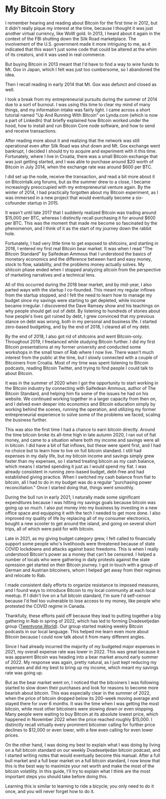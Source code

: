 # My Bitcoin Story

I remember hearing and reading about Bitcoin for the first time in 2012, but it didn't really pique my interest at the time, because I thought it was just another virtual currency, like WoW gold. In 2013, I heard about it again in the context of the FBI shutting down the Silk Road marketplace. The involvement of the U.S. government made it more intriguing to me, as it indicated that this wasn't just some code that could be altered at the whim of its creators, and it was used in real commerce.&#x20;

But buying Bitcoin in 2013 meant that I'd have to find a way to wire funds to Mt. Gox in Japan, which I felt was just too cumbersome, so I abandoned the idea.

Then I recall reading in early 2014 that Mt. Gox was defunct and closed as well.&#x20;

I took a break from my entrepreneurial pursuits during the summer of 2014 due to a sort of burnout. I was using this time to clear my mind of many things, and my information intake was fairly light. I came across a short tutorial named "Up And Running With Bitcoin" on Lynda.com (which is now a part of LinkedIn) that briefly explained how Bitcoin worked under the hood, how to install and run Bitcoin Core node software, and how to send and receive transactions.&#x20;

After reading more about it and realizing that the network was still operational even after Silk Road was shut down and Mt. Gox exchange went bankrupt, I decided I should try to acquire and experiment with it this time. Fortunately, where I live in Croatia, there was a small Bitcoin exchange that was just getting started, and I was able to purchase around $20 worth of Bitcoin in July 2014, when the exchange rate was around $600 per BTC.

I did set up the node, receive the transaction, and read a bit more about it on Bitcointalk.org forums, but as the summer drew to a close, I became increasingly preoccupied with my entrepreneurial venture again. By the winter of 2014, I had practically forgotten about my Bitcoin experiment, as I was immersed in a new project that would eventually become a six-cofounder startup in 2015.&#x20;

It wasn't until late 2017 that I suddenly realized Bitcoin was trading around $15,000 per BTC, whereas I distinctly recall purchasing it for around $600 per BTC. This was the moment that made me become so fascinated by the phenomenon, and I think of it as the start of my journey down the rabbit hole.

Fortunately, I had very little time to get exposed to shitcoins, and starting in 2018, I entered my first real Bitcoin bear market. It was when I read "The Bitcoin Standard" by Saifedean Ammous that I understood the basics of monetary economics and the difference between hard and easy money, stock to flow, salability, and the problems money actually solves. My shitcoin phase ended when I stopped analyzing altcoin from the perspective of marketing narratives and a technical lens.

All of this occurred during the 2018 bear market, and by mid-year, I also parted ways with the startup I co-founded. This meant my regular inflows from the startup stopped, and I felt the need to learn how to manage my budget since my savings were starting to get depleted, while income became irregular. I discovered the Dave Ramsey show and his teachings on why people should get out of debt. By listening to hundreds of stories about how people's lives got ruined by debt, I grew convinced that my previous stance on debt was wrong, both in my personal and business life. I started zero-based budgeting, and by the end of 2018, I cleared all of my debt.

By the end of 2018, I also got rid of shitcoins and went Bitcoin-only. Throughout 2019, I freelanced while studying Bitcoin further. I did my first Bitcoin presentations at my former university and conducted some workshops in the small town of Rab where I now live. There wasn't much interest from the public at the time, but I slowly connected with a couple of Bitcoiners from Croatia. Most of my time was spent listening to Bitcoin podcasts, reading Bitcoin Twitter, and trying to find people I could talk to about Bitcoin.

It was in the summer of 2020 when I got the opportunity to start working in the Bitcoin industry by connecting with Saifedean Ammous, author of The Bitcoin Standard, and helping him fix some of the issues he had on his website. We continued working together in a larger capacity from then on, and I delved even deeper into economics and Bitcoin education simply by working behind the scenes, running the operation, and utilizing my former entrepreneurial experience to solve some of the problems we faced, scaling the business further.

This was also the first time I had a chance to earn bitcoin directly. Around the time bitcoin broke its all-time high in late autumn 2020, I ran out of fiat money, and came to a situation where both my income and savings were all in bitcoin. I did have a bit of fiat inflows, but these were spent first, and I had no choice but to learn how to live on full bitcoin standard. I still had expenses in my daily life, but my bitcoin income and savings simply grew faster than my expenses, so I started treating bitcoin as my cash balance, which means I started spending it just as I would spend my fiat. I was already consistent in running zero-based budget, debt-free and had established giving practice. When I switched my cash balance from fiat to bitcoin, all I had to do in my budget was do a regular "purchasing power reconciliation." Once I started doing that, things went smoothly.

During the bull run in early 2021, I naturally made some significant expenditures because I was hitting my savings goals because bitcoin was going up so much. I also put money into my business by investing in a new office space and equipping it with the tech I needed to get more done. I also improved my quality of life by replacing all of my consumer electronics, bought a new scooter to get around the island, and going on several short trips, all of which were paid for with bitcoin.

Late in 2021, as my giving budget category grew, I felt called to financially support some people who's livelihoods were threatened because of state COVID lockdowns and attacks against basic freedoms. This is when I really understood Bitcoin's power as a money that can't be censored. I helped a number of locals who were gathering in daily protests against the state opression get started on their Bitcoin journey. I got in touch with a group of German and Austrian bitcoiners, whom I helped get away from their regimes and relocate to Rab.

I made consistent daily efforts to organize resistance to imposed measures, and I found ways to introduce Bitcoin to my local community at each local meetup. If I didn't live on a full bitcoin standard, I'm sure I'd self-censor because I'd feel too vulnerable to lose access to my money, like people who protested the COVID regime in Canada.

Thankfully, these efforts paid off because they lead to putting together a big gathering in Rab in spring of 2022, which has led to forming Dvadesetjedan group ([Twentyone.World](https://twentyone.world/)). Our group started making weekly Bitcoin podcasts in our local language. This helped me learn even more about Bitcoin because I could now talk about it from many different angles.

Since I had already incurred the majority of my budgeted major expenses in 2021, my overall expense rate was lower in 2022. This was great because it was apparent Bitcoin was heading into a bear market around early summer of 2022. My response was again, pretty natural, as I just kept reducing my expenses and did my best to bring up my income, which meant my savings rate was going up.&#x20;

But as the bear market went on, I noticed that the bitcoiners I was following started to slow down their purchases and look for reasons to become more bearish about bitcoin. This was especially clear in the summer of 2022, when the price of bitcoin dropped below its 200-week moving average and stayed there for over 6 months. It was the time when I was getting the most bitcoin, while most other bitcoiners were slowing down or even stopping. Many people were waiting to buy Bitcoin at its absolute lowest price, which happened in November 2022 when the price reached roughly $15,000. I distinctly recall virtually every prominent bitcoiner calling for further price declines to $12,000 or even lower, with a few even calling for even lower prices.

On the other hand, I was doing my best to explain what I was doing by living on a full bitcoin standard on our weekly Dvadesetjedan bitcoin podcast, and I started writing notes that would eventually become this manual. After a full bull market and a full bear market on a full bitcoin standard, I now know that this is the best way to maximize your net worth and make the most of the bitcoin volatility. In this guide, I'll try to explain what I think are the most important steps you should take before doing this.

Learning this is similar to learning to ride a bicycle; you only need to do it once, and you will never forget how to do it.
